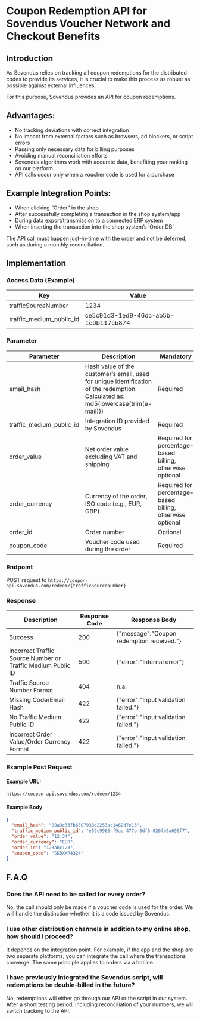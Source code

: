 # Coupon Redemption API for Sovendus Voucher Network and Checkout Benefits

## Introduction

As Sovendus relies on tracking all coupon redemptions for the distributed codes to provide its services, it is crucial to make this process as robust as possible against external influences.

For this purpose, Sovendus provides an API for coupon redemptions.

## Advantages:

- No tracking deviations with correct integration
- No impact from external factors such as browsers, ad blockers, or script errors
- Passing only necessary data for billing purposes
- Avoiding manual reconciliation efforts
- Sovendus algorithms work with accurate data, benefiting your ranking on our platform
- API calls occur only when a voucher code is used for a purchase

## Example Integration Points:

- When clicking “Order” in the shop
- After successfully completing a transaction in the shop system/app
- During data export/transmission to a connected ERP system
- When inserting the transaction into the shop system’s ‘Order DB’

The API call must happen just-in-time with the order and not be deferred, such as during a monthly reconciliation.

## Implementation

### Access Data (Example)

| Key                      | Value                                |
| ------------------------ | ------------------------------------ |
| trafficSourceNumber      | 1234                                 |
| traffic_medium_public_id | ce5c91d3-1ed9-46dc-ab5b-1c0b117cb874 |

### Parameter

| Parameter                | Description                                                                                                                       | Mandatory                                                 |
| ------------------------ | --------------------------------------------------------------------------------------------------------------------------------- | --------------------------------------------------------- |
| email_hash               | Hash value of the customer’s email, used for unique identification of the redemption. Calculated as: md5(lowercase(trim(e-mail))) | Required                                                  |
| traffic_medium_public_id | Integration ID provided by Sovendus                                                                                               | Required                                                  |
| order_value              | Net order value excluding VAT and shipping                                                                                        | Required for percentage-based billing, otherwise optional |
| order_currency           | Currency of the order, ISO code (e.g., EUR, GBP)                                                                                  | Required for percentage-based billing, otherwise optional |
| order_id                 | Order number                                                                                                                      | Optional                                                  |
| coupon_code              | Voucher code used during the order                                                                                                | Required                                                  |

### Endpoint

POST request to `https://coupon-api.sovendus.com/redeem/{trafficSourceNumber}`

### Response

| Description                                                 | Response Code | Response Body                             |
| ----------------------------------------------------------- | ------------- | ----------------------------------------- |
| Success                                                     | 200           | {"message":"Coupon redemption received."} |
| Incorrect Traffic Source Number or Traffic Medium Public ID | 500           | {"error":"Internal error"}                |
| Traffic Source Number Format                                | 404           | n.a.                                      |
| Missing Code/Email Hash                                     | 422           | {"error":"Input validation failed."}      |
| No Traffic Medium Public ID                                 | 422           | {"error":"Input validation failed."}      |
| Incorrect Order Value/Order Currency Format                 | 422           | {"error":"Input validation failed."}      |

### Example Post Request

#### Example URL:

`https://coupon-api.sovendus.com/redeem/1234`

#### Example Body

```json
{
  "email_hash": "09a3c337b6587938d2253ac1462d7e13",
  "traffic_medium_public_id": "e59c9966-f9ad-477b-8df8-826fb9a690f7",
  "order_value": "12.34",
  "order_currency": "EUR",
  "order_id": "123abc123",
  "coupon_code": "SKDXXR4324"
}
```

## F.A.Q

### Does the API need to be called for every order?

No, the call should only be made if a voucher code is used for the order. We will handle the distinction whether it is a code issued by Sovendus.

### I use other distribution channels in addition to my online shop, how should I proceed?

It depends on the integration point. For example, if the app and the shop are two separate platforms, you can integrate the call where the transactions converge. The same principle applies to orders via a hotline.

### I have previously integrated the Sovendus script, will redemptions be double-billed in the future?

No, redemptions will either go through our API or the script in our system. After a short testing period, including reconciliation of your numbers, we will switch tracking to the API.
